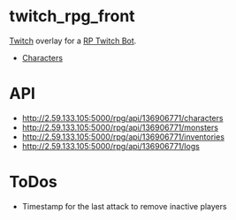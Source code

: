 # twitch_rpg_front

[Twitch](https://www.twitch.tv/yunkeed) overlay for a [RP Twitch Bot](https://github.com/Istani/syth-rpg-dev). 

- [Characters](http://2.59.133.105:5000/rpg/overlay/index.html)

# API
- http://2.59.133.105:5000/rpg/api/136906771/characters
- http://2.59.133.105:5000/rpg/api/136906771/monsters
- http://2.59.133.105:5000/rpg/api/136906771/inventories
- http://2.59.133.105:5000/rpg/api/136906771/logs


# ToDos
- Timestamp for the last attack to remove inactive players